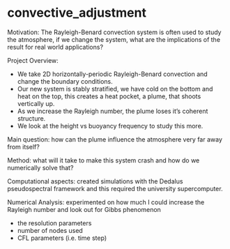 # convective_adjustment
Motivation: The Rayleigh-Benard convection system is often used to study the atmosphere, if we change the system, what are the implications of the result for real world applications?

Project Overview: 
* We take 2D horizontally-periodic Rayleigh-Benard convection and change the boundary conditions.
* Our new system is stably stratified, we have cold on the bottom and heat on the top, this creates a heat pocket, a plume, that shoots vertically up.
* As we increase the Rayleigh number, the plume loses it’s coherent structure. 
* We look at the height vs buoyancy frequency to study this more.

Main question: how can the plume influence the atmosphere very far away from itself?

Method: what will it take to make this system crash and how do we numerically solve that?

Computational aspects: created simulations with the Dedalus pseudospectral framework and this required the university supercomputer.

Numerical Analysis: experimented on how much I could increase the Rayleigh number and look out for Gibbs phenomenon
* the resolution parameters 
* number of nodes used 
* CFL parameters (i.e. time step)
 
